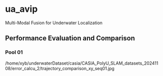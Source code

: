 # ua_avip
Multi-Modal Fusion for Underwater Localization

## Performance Evaluation and Comparison
### Pool 01
/home/xyb/underwaterDataset/casia/CASIA_PolyU_SLAM_datasets_20241108/error_calcu_2/trajectory_comparison_xy_seq01.jpg

